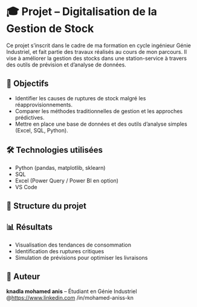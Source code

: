 # 🎓 Projet  – Digitalisation de la Gestion de Stock

Ce projet s’inscrit dans le cadre de ma formation en cycle ingénieur Génie Industriel, et fait partie des travaux réalisés au cours de mon parcours.
Il vise à améliorer la gestion des stocks dans une station-service à travers des outils de prévision et d’analyse de données.

## 🧠 Objectifs
- Identifier les causes de ruptures de stock malgré les réapprovisionnements.
- Comparer les méthodes traditionnelles de gestion et les approches prédictives.
- Mettre en place une base de données et des outils d’analyse simples (Excel, SQL, Python).

## 🛠️ Technologies utilisées
- Python (pandas, matplotlib, sklearn)
- SQL
- Excel (Power Query / Power BI en option)
- VS Code

## 📁 Structure du projet

## 📊 Résultats
- Visualisation des tendances de consommation
- Identification des ruptures critiques
- Simulation de prévisions pour optimiser les livraisons

## 🔗 Auteur
**knadla mohamed anis** – Étudiant en Génie Industriel  
@https://www.linkedin.com
/in/mohamed-aniss-kn

